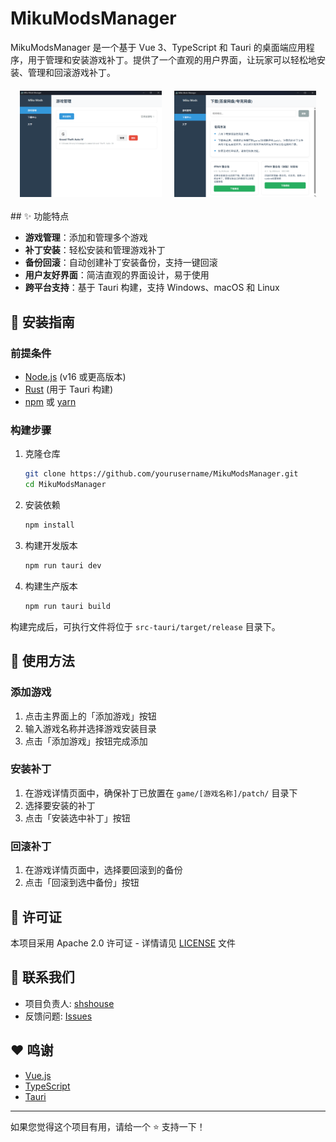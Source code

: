 # MikuModsManager
MikuModsManager 是一个基于 Vue 3、TypeScript 和 Tauri 的桌面端应用程序，用于管理和安装游戏补丁。提供了一个直观的用户界面，让玩家可以轻松地安装、管理和回滚游戏补丁。

<div style="display: flex; gap: 20px; justify-content: center; margin: 20px 0;">
  <img src="public/1.png" alt="MikuModsManager Logo" style="max-width: 45%; height: auto;" />
  <img src="public/2.png" alt="MikuModsManager Logo" style="max-width: 45%; height: auto;" />
</div>
## ✨ 功能特点

- **游戏管理**：添加和管理多个游戏
- **补丁安装**：轻松安装和管理游戏补丁
- **备份回滚**：自动创建补丁安装备份，支持一键回滚
- **用户友好界面**：简洁直观的界面设计，易于使用
- **跨平台支持**：基于 Tauri 构建，支持 Windows、macOS 和 Linux

## 🚀 安装指南

### 前提条件

- [Node.js](https://nodejs.org/) (v16 或更高版本)
- [Rust](https://www.rust-lang.org/) (用于 Tauri 构建)
- [npm](https://www.npmjs.com/) 或 [yarn](https://yarnpkg.com/)

### 构建步骤

1. 克隆仓库
   ```bash
   git clone https://github.com/yourusername/MikuModsManager.git
   cd MikuModsManager
   ```

2. 安装依赖
   ```bash
   npm install
   ```

3. 构建开发版本
   ```bash
   npm run tauri dev
   ```

4. 构建生产版本
   ```bash
   npm run tauri build
   ```

构建完成后，可执行文件将位于 `src-tauri/target/release` 目录下。

## 📖 使用方法

### 添加游戏

1. 点击主界面上的「添加游戏」按钮
2. 输入游戏名称并选择游戏安装目录
3. 点击「添加游戏」按钮完成添加

### 安装补丁

1. 在游戏详情页面中，确保补丁已放置在 `game/[游戏名称]/patch/` 目录下
2. 选择要安装的补丁
3. 点击「安装选中补丁」按钮

### 回滚补丁

1. 在游戏详情页面中，选择要回滚到的备份
2. 点击「回滚到选中备份」按钮

## 📝 许可证

本项目采用 Apache 2.0 许可证 - 详情请见 [LICENSE](LICENSE) 文件


## 💬 联系我们

- 项目负责人: [shshouse](https://github.com/shshouse)
- 反馈问题: [Issues](https://github.com/shshouse/MikuModsManager/issues)

## ❤️ 鸣谢

- [Vue.js](https://vuejs.org/)
- [TypeScript](https://www.typescriptlang.org/)
- [Tauri](https://tauri.app/)

---

如果您觉得这个项目有用，请给一个 ⭐️ 支持一下！